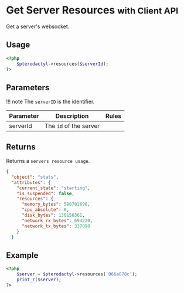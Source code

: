 # Get Server Resources <small>with Client API</small>
Get a server's websocket.

## Usage
``` php
<?php
	$pterodactyl->resources($serverId);
?>
```

## Parameters

!!! note
    The `serverID` is the identifier.

| Parameter | Description | Rules |
| - | - | - |
| serverId | The `id` of the server | |

## Returns

Returns a `servers resource usage`.

``` json
{
  "object": "stats",
  "attributes": {
    "current_state": "starting",
    "is_suspended": false,
    "resources": {
      "memory_bytes": 588701696,
      "cpu_absolute": 0,
      "disk_bytes": 130156361,
      "network_rx_bytes": 694220,
      "network_tx_bytes": 337090
    }
  }
```

## Example

``` php
<?php
	$server = $pterodactyl->resources('066a878c');
	print_r($server);
?>
```
